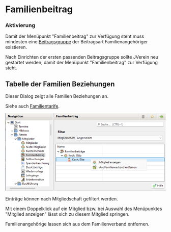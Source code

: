 # Familienbeitrag

### Aktivierung

Damit der Menüpunkt "Familienbeitrag" zur Verfügung steht muss mindesten eine [Beitragsgruppe](../administration/mitglieder/beitragsgruppen.md) der Beitragsart Familienangehöriger existieren. 

Nach Einrichten der ersten passenden Beitragsgruppe sollte JVerein neu gestartet werden, damit der Menüpunkt "Familienbeitrag" zur Verfügung steht.

## Tabelle der Familien Beziehungen

Dieser Dialog zeigt alle Familien Beziehungen an.

Siehe auch [Familientarife](../../allgemein/familientarife.md).

![](img/FamilienBeitragView.png)

Einträge können nach Mitgliedschaft gefiltert werden.

Mit einem Doppelklick auf ein Mitglied bzw. bei Auswahl des Menüpunktes "Mitglied anzeigen" lässt sich zu diesem Mitglied springen.

Familienangehörige lassen sich aus dem Familienverband entfernen.